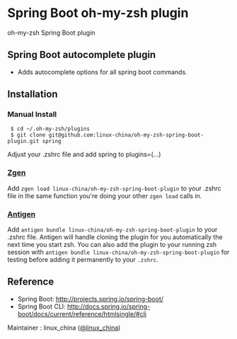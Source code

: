 # Spring Boot oh-my-zsh plugin
oh-my-zsh Spring Boot plugin

## Spring Boot autocomplete plugin

- Adds autocomplete options for all spring boot commands.

## Installation

### Manual Install

     $ cd ~/.oh-my-zsh/plugins
     $ git clone git@github.com:linux-china/oh-my-zsh-spring-boot-plugin.git spring

Adjust your .zshrc file and add spring to plugins=(...)  

### [Zgen](https://github.com/tarjoilija/zgen)

Add `zgen load linux-china/oh-my-zsh-spring-boot-plugin` to your .zshrc file in the same function you're doing your other `zgen load` calls in.

### [Antigen](https://github.com/zsh-users/antigen)

Add `antigen bundle linux-china/oh-my-zsh-spring-boot-plugin` to your .zshrc file. Antigen will handle cloning the plugin for you automatically the next time you start zsh. You can also add the plugin to your running zsh session with `antigen bundle linux-china/oh-my-zsh-spring-boot-plugin` for testing before adding it permanently to your `.zshrc`.

## Reference

* Spring Boot: http://projects.spring.io/spring-boot/
* Spring Boot CLI: http://docs.spring.io/spring-boot/docs/current/reference/htmlsingle/#cli

Maintainer : linux_china ([@linux_china](https://twitter.com/linux_china))

